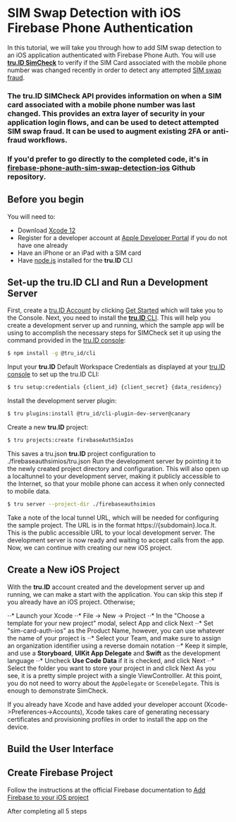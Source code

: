 # SIM Swap Detection with iOS Firebase Phone Authentication

In this tutorial, we will take you through how to add SIM swap detection to an iOS application authenticated with Firebase Phone Auth. You will use [**tru.ID SimCheck**](https://developer.tru.id/docs/sim-check) to verify if the SIM Card associated with the mobile phone number was changed recently in order to detect any attempted [SIM swap fraud](https://en.wikipedia.org/wiki/SIM_swap_scam). 
### The **tru.ID** SIMCheck API provides information on when a SIM card associated with a mobile phone number was last changed. This provides an extra layer of security in your application login flows, and can be used to detect attempted SIM swap fraud. It can be used to augment existing 2FA or anti-fraud workflows.

### If you'd prefer to go directly to the completed code, it's in [firebase-phone-auth-sim-swap-detection-ios](https://github.com/tru-ID/firebase-phone-auth-sim-swap-detection-ios) Github repository.

## Before you begin
You will need to:

- Download  [Xcode 12](https://developer.apple.com/xcode/)
- Register for a developer account at [Apple Developer Portal](https://developer.apple.com/account/) if you do not have one already
- Have an iPhone or an iPad with a SIM card 
- Have [node.js](https://nodejs.org/en/download/) installed for the **tru.ID** CLI

## Set-up the tru.ID CLI and Run a Development Server
First, create a [tru.ID Account](https://tru.id) by clicking [Get Started](https://developer.tru.id/console) which will take you to the Console.
Next, you need to install the [**tru.ID** CLI](https://developer.tru.id/). This will help you create a development server up and running, which the sample app will be using to accomplish the necessary steps for SIMCheck set it up using the command provided in the [tru.ID console](https://developer.tru.id/console):
```bash
$ npm install -g @tru_id/cli

```
Input your **tru.ID** Default Workspace Credentials as displayed at your [tru.ID console](https://developer.tru.id/console) to set up the tru.ID CLI:

```bash
$ tru setup:credentials {client_id} {client_secret} {data_residency}
```

Install the development server plugin:

```bash
$ tru plugins:install @tru_id/cli-plugin-dev-server@canary
```

Create a new **tru.ID** project:

```bash
$ tru projects:create firebaseAuthSimIos
```
This saves a tru.json **tru.ID** project configuration to ./firebaseauthsimios/tru.json
Run the development server by pointing it to the newly created project directory and configuration. This will also open up a localtunnel to your development server, making it publicly accessible to the Internet, so that your mobile phone can access it when only connected to mobile data.
```bash
$ tru server --project-dir ./firebaseauthsimios
```

Take a note of the local tunnel URL, which will be needed for configuring the sample project. The URL is in the format https://{subdomain}.loca.lt. This is the public accessible URL to your local development server. The development server is now ready and waiting to accept calls from the app. Now, we can continue with creating our new iOS project.

## Create a New iOS Project

With the **tru.ID** account created and the development server up and running, we can make a start with the application. You can skip this step if you already have an iOS project. Otherwise;

⋅⋅* Launch your Xcode
⋅⋅* File -> New -> Project
⋅⋅* In the "Choose a template for your new project" modal, select App and click Next
⋅⋅* Set "sim-card-auth-ios" as the Product Name, however, you can use whatever the name of your project is
⋅⋅* Select your Team, and make sure to assign an organization identifier using a reverse domain notation
⋅⋅* Keep it simple, and use a **Storyboard**, **UIKit App Delegate** and **Swift** as the development language
⋅⋅* Uncheck **Use Code Data** if it is checked, and click Next
⋅⋅* Select the folder you want to store your project in and click Next
As you see, it is a pretty simple project with a single ViewControlller. At this point, you do not need to worry about the `AppDelegate` or `SceneDelegate`. This is enough to demonstrate SimCheck.

If you already have Xcode and have added your developer account (Xcode->Preferences->Accounts), Xcode takes care of generating necessary certificates and provisioning profiles in order to install the app on the device.

## Build the User Interface

## Create Firebase Project
Follow the instructions at the official Firebase documentation to [Add Firebase to your iOS project](https://firebase.google.com/docs/ios/setup#initialize_firebase_in_your_app)

After completing all 5 steps





